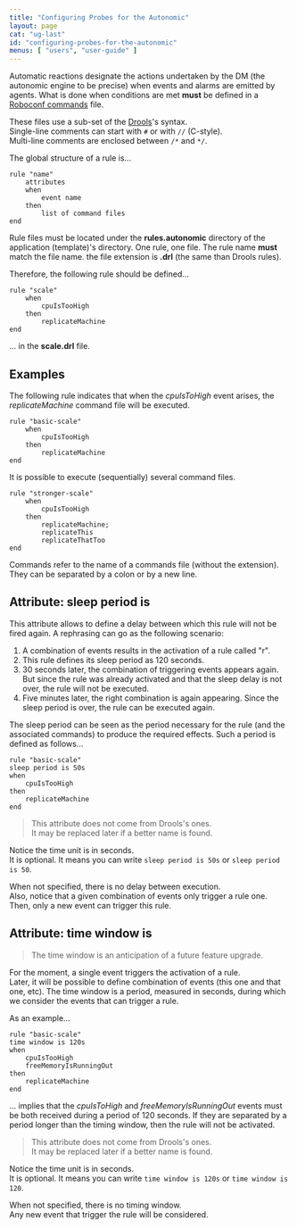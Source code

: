 ```yaml
---
title: "Configuring Probes for the Autonomic"
layout: page
cat: "ug-last"
id: "configuring-probes-for-the-autonomic"
menus: [ "users", "user-guide" ]
---
```


Automatic reactions designate the actions undertaken by the DM (the autonomic
engine to be precise) when events and alarms are emitted by agents. What is done
when conditions are met **must** be defined in a 
[Roboconf commands](roboconf-commands.html) file. 

These files use a sub-set of the 
[Drools](https://docs.jboss.org/drools/release/5.2.0.Final/drools-expert-docs/html/ch05.html#d0e2777)'s syntax.  
Single-line comments can start with `#` or with `//` (C-style).  
Multi-line comments are enclosed between `/*` and `*/`.

The global structure of a rule is...

<pre><code class="language-roboconf-rules">rule "name"
	attributes
	when
		event name
	then
		list of command files
end
</code></pre>

Rule files must be located under the **rules.autonomic** directory of the application (template)'s directory.
One rule, one file. The rule name **must** match the file name. the file extension is **.drl** (the same than Drools rules).

Therefore, the following rule should be defined...

<pre><code class="language-roboconf-rules">rule "scale"
	when
		cpuIsTooHigh
	then
		replicateMachine
end
</code></pre>

... in the **scale.drl** file.


## Examples

The following rule indicates that when the *cpuIsToHigh* event arises,
the *replicateMachine* command file will be executed.

<pre><code class="language-roboconf-rules">rule "basic-scale"
	when
		cpuIsTooHigh
	then
		replicateMachine
end
</code></pre>

It is possible to execute (sequentially) several command files.

<pre><code class="language-roboconf-rules">rule "stronger-scale"
	when
		cpuIsTooHigh
	then
		replicateMachine;
		replicateThis
		replicateThatToo
end
</code></pre>

Commands refer to the name of a commands file (without the extension).  
They can be separated by a colon or by a new line.


## Attribute: sleep period is

This attribute allows to define a delay between which this rule will not be fired
again. A rephrasing can go as the following scenario:

1. A combination of events results in the activation of a rule called "r".
2. This rule defines its sleep period as 120 seconds.
3. 30 seconds later, the combination of triggering events appears again.  
But since the rule was already activated and that the sleep delay is not over,
the rule will not be executed.
4. Five minutes later, the right combination is again appearing. Since the sleep
period is over, the rule can be executed again.

The sleep period can be seen as the period necessary for the rule (and the associated
commands) to produce the required effects. Such a period is defined as follows...

<pre><code class="language-roboconf-rules">rule "basic-scale"
sleep period is 50s
when
	cpuIsTooHigh
then
	replicateMachine
end
</code></pre>

> This attribute does not come from Drools's ones.  
> It may be replaced later if a better name is found.

Notice the time unit is in seconds.  
It is optional. It means you can write `sleep period is 50s` or `sleep period is 50`.

When not specified, there is no delay between execution.  
Also, notice that a given combination of events only trigger a rule one. Then, only a new
event can trigger this rule.


## Attribute: time window is

> The time window is an anticipation of a future feature upgrade.  

For the moment, a single event triggers the activation of a rule.  
Later, it will be possible to define combination of events (this one and that one,
etc). The time window is a period, measured in seconds, during which we consider the events
that can trigger a rule.

As an example...

<pre><code class="language-roboconf-rules">rule "basic-scale"
time window is 120s
when
	cpuIsTooHigh
	freeMemoryIsRunningOut
then
	replicateMachine
end
</code></pre>

... implies that the *cpuIsToHigh* and *freeMemoryIsRunningOut* events
must be both received during a period of 120 seconds. If they are separated
by a period longer than the timing window, then the rule will not be activated.

> This attribute does not come from Drools's ones.  
> It may be replaced later if a better name is found.

Notice the time unit is in seconds.  
It is optional. It means you can write `time window is 120s` or `time window is 120`.

When not specified, there is no timing window.  
Any new event that trigger the rule will be considered.
